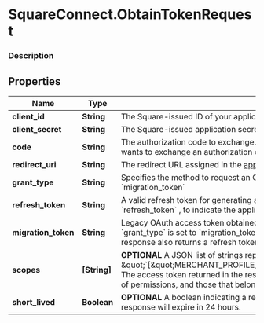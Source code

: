 # SquareConnect.ObtainTokenRequest

### Description



## Properties
Name | Type | Description | Notes
------------ | ------------- | ------------- | -------------
**client_id** | **String** | The Square-issued ID of your application, available from the [application dashboard](https://connect.squareup.com/apps). | 
**client_secret** | **String** | The Square-issued application secret for your application, available from the [application dashboard](https://connect.squareup.com/apps). | 
**code** | **String** | The authorization code to exchange. This is required if &#x60;grant_type&#x60; is set to &#x60;authorization_code&#x60;, to indicate that the application wants to exchange an authorization code for an OAuth access token. | [optional] 
**redirect_uri** | **String** | The redirect URL assigned in the [application dashboard](https://connect.squareup.com/apps). | [optional] 
**grant_type** | **String** | Specifies the method to request an OAuth access token. Valid values are: &#x60;authorization_code&#x60;, &#x60;refresh_token&#x60;, and &#x60;migration_token&#x60; | 
**refresh_token** | **String** | A valid refresh token for generating a new OAuth access token. A valid refresh token is required if &#x60;grant_type&#x60; is set to &#x60;refresh_token&#x60; , to indicate the application wants a replacement for an expired OAuth access token. | [optional] 
**migration_token** | **String** | Legacy OAuth access token obtained using a Connect API version prior to 2019-03-13. This parameter is required if &#x60;grant_type&#x60; is set to &#x60;migration_token&#x60; to indicate that the application wants to get a replacement OAuth access token. The response also returns a refresh token. For more information, see [Migrate to Using Refresh Tokens](https://developer.squareup.com/docs/authz/oauth/migration). | [optional] 
**scopes** | **[String]** | __OPTIONAL__  A JSON list of strings representing the permissions the application is requesting. For example: \&quot;&#x60;[\&quot;MERCHANT_PROFILE_READ\&quot;,\&quot;PAYMENTS_READ\&quot;,\&quot;BANK_ACCOUNTS_READ\&quot;]&#x60;\&quot; The access token returned in the response is granted the permissions that comprise the intersection between the requested list of permissions, and those that belong to the provided refresh token. | [optional] [beta]
**short_lived** | **Boolean** | __OPTIONAL__  A boolean indicating a request for a short-lived access token. The short-lived access token returned in the response will expire in 24 hours. | [optional] [beta]


